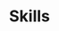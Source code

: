 ---
title: Skills
type: landing

sections:       
  - block: skills
    content:
      title: Skills & Hobbies
      # Note: `username` refers to the user's folder name in `content/authors/`
      username: admin
      
  - block: features
    content:
      title: Interests
      items:
        - name: R
          description: 90%
          icon: r-project
          icon_pack: fab
        - name: Statistics
          description: 100%
          icon: chart-line
          icon_pack: fas
        - name: Photography
          description: 10%
          icon: camera-retro
          icon_pack: fas

---